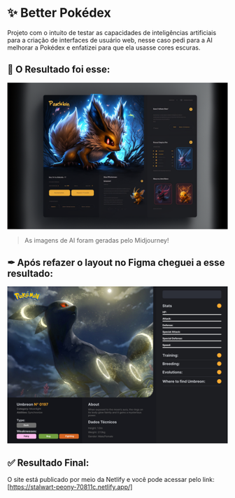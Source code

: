 # ✨ Better Pokédex

Projeto com o intuito de testar as capacidades de inteligências artificiais para a criação de interfaces de usuário web, nesse caso pedi para a AI melhorar a Pokédex e enfatizei para que ela usasse cores escuras.

## 🤖 O Resultado foi esse:
![Imagem gerada por AI](https://github.com/gildemardev/better-pokedex/blob/main/image_assets/original_generated_ai.png?raw=true)

> As imagens de AI foram geradas pelo Midjourney!

## ✒ Após refazer o layout no Figma cheguei a esse resultado: 
![Imagem feita no Figma](https://github.com/gildemardev/better-pokedex/blob/main/image_assets/final-prototype-figma.jpg?raw=true)

## ✅ Resultado Final:

O site está publicado por meio da Netlify e você pode acessar pelo link: [https://stalwart-peony-70811c.netlify.app/]